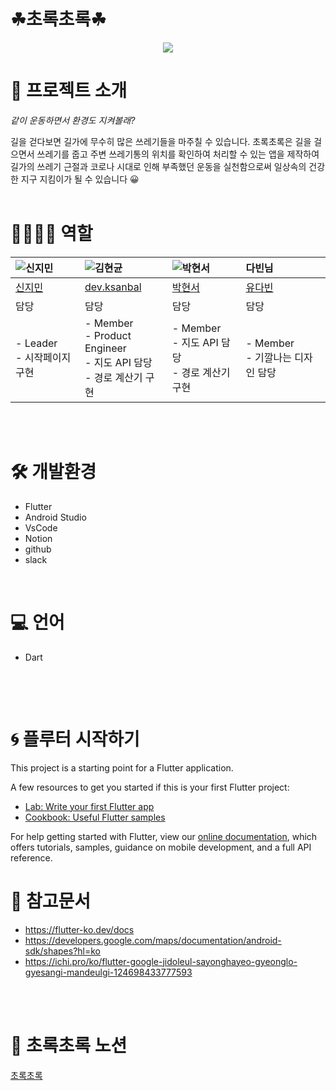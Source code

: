 ﻿# ☘초록초록☘
<p align="center"><img src="https://user-images.githubusercontent.com/86641936/152553190-f113fba4-c53a-42be-8ad9-5ebcfe84af7f.PNG"/>


# 🔎 프로젝트 소개
 *같이 운동하면서 환경도 지켜볼래?*
  
길을 걷다보면 길가에 무수히 많은 쓰레기들을 마주칠 수 있습니다. 초록초록은 길을 걸으면서 쓰레기를 줍고 주변 쓰레기통의 위치를 확인하여 처리할 수 있는 앱을 제작하여 길가의 쓰레기 근절과 코로나 시대로 인해 부족했던 운동을 실천함으로써 일상속의 건강한 지구 지킴이가 될 수 있습니다 😀
    <br>
  <br>

# 👨‍👨‍👧‍👧 역할

|![신지민](https://user-images.githubusercontent.com/86641936/152567027-4759cf27-2a64-4159-a17e-2a7a8808248c.png)|![김현균](https://user-images.githubusercontent.com/86641936/152566954-9d4674a1-fd21-4b1b-9ef3-e3d4bd57947b.jpg)|![박현서](https://user-images.githubusercontent.com/86641936/152567037-0f33ec6a-b086-4986-807f-186786d2f0fe.jpg)|다빈님|
|:---|:---|:---|:---|
| [신지민](https://github.com/JJIMINSHIN) |[dev.ksanbal](https://github.com/Ksanbal)| [박현서](https://github.com/hyena0608)|[유다빈](https://github.com/ydb9607)|
| 담당 | 담당 | 담당 | 담당 |
|- Leader <br> - 시작페이지 구현 <br>  |- Member <br> - Product Engineer <br> - 지도 API 담당 <br> - 경로 계산기 구현|- Member <br>- 지도 API 담당 <br>- 경로 계산기 구현	|- Member <br> - 기깔나는 디자인 담당|
<br>
  <br>  

# 🛠 개발환경

  - Flutter
  - Android Studio
  - VsCode
  - Notion
  - github
  - slack
    <br>
  <br>

# 💻 언어
  - Dart
 
    <br>
  <br>
  
# 🌀 플루터 시작하기
  This project is a starting point for a Flutter application.

A few resources to get you started if this is your first Flutter project:

- [Lab: Write your first Flutter app](https://flutter.dev/docs/get-started/codelab)
- [Cookbook: Useful Flutter samples](https://flutter.dev/docs/cookbook)

For help getting started with Flutter, view our
[online documentation](https://flutter.dev/docs), which offers tutorials,
samples, guidance on mobile development, and a full API reference.

 
# 🔗 참고문서

  - https://flutter-ko.dev/docs 
  - https://developers.google.com/maps/documentation/android-sdk/shapes?hl=ko
  - https://ichi.pro/ko/flutter-google-jidoleul-sayonghayeo-gyeonglo-gyesangi-mandeulgi-124698433777593
  <br>
  <br>

# 📌 초록초록 노션
  [초록초록](https://www.notion.so/GDSC-2022-Winter-2a14b3c05c0842c0a41ccabaebae3e73)

